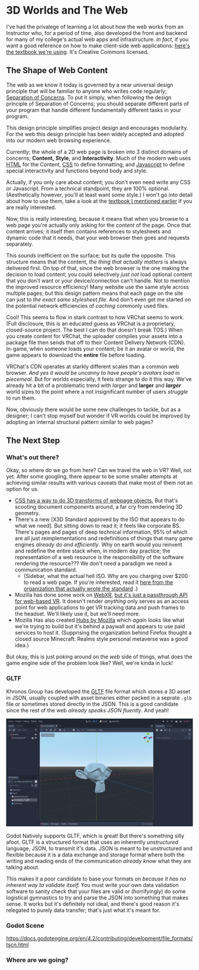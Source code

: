 # 3D Worlds and The Web
I've had the privalege of learning a lot about how the web works from an Instructor who, for a period of time, also developed the front and backend for many of my college's actual web apps and infrastructure. *In fact*, if you want a good reference on how to make client-side web applications: [here's the textbook we're using](https://info340.github.io/). It's Creative Commons licensed.
## The Shape of Web Content
The web as we know it today is governed by a near universal design principle that will be familiar to anyone who writes code regularly; [Separation of Concerns](https://en.wikipedia.org/wiki/Separation_of_concerns). To put it simply, when following the design principle of Separation of Concerns; you should separate different parts of your program that handle different fundamentally different tasks in your program. 

This design principle simplifies project design and encourages modularity. For the web this design principle has been widely accepted and adopted into our modern web browsing experience.


Currently; the whole of a 2D web page is broken into 3 distinct domains of concerns; **Content,** **Style,** and **Interactivity**. Much of the modern web uses [HTML](https://developer.mozilla.org/en-US/docs/Web/HTML) for the Content, [CSS](https://www.w3schools.com/Css/) to define formatting, and [Javascript](https://developer.mozilla.org/en-US/docs/Web/javascript) to define special interactivity and functions beyond body and style.

Actually, if you only care about content; you don't even need write any CSS or Javascript. From a technical standpoint, they are 100% optional. (Aesthetically however, you'll at least want *some* style.) I won't go into detail about how to use them, take a look at the [textbook I mentioned earlier](https://info340.github.io/) if you are really interested.

Now, this is really interesting, because it means that when you browse to a web page you're actually only asking for the *content* of the page. Once that content arrives; it itself then contains references to stylesheets and dynamic code that it needs, that your web browser then goes and requests separately. 

This *sounds* inefficient on the surface; but its quite the opposite. This structure means that the content, *the thing that actually matters* is always delivered first. On top of that, since the web browser is the one making the decision to load content; you could selectively *just not* load optional content that you don't want or your device/connection can't handle. Not to mention the improved resource efficiency! Many website use the same style across multiple pages; but this design pattern means that each page on the site can just to *the exact same stylesheet file.* And don't even get me started on the potential network efficiencies of *caching* commonly used files.

Cool! This seems to flow in stark contrast to how VRChat seems to work. (Full disclosure, this is an educated guess as VRChat is a proprietary, closed-source project. The best I can do that doesn't break TOS.) When you create content for VRChat, the uploader compiles your assets into a package file then sends that off to their Content Delivery Network (CDN). In-game, when someone loads your content; be it an avatar or world, the game appears to download the **entire** file before loading.

VRChat's CDN operates at starkly different scales than a common web browser. *And yes it would be uncanny to have people's avatars load in piecemeal.* But for worlds especially, it feels strange to do it this way. We've already hit a bit of a problematic trend with *larger* and **larger** and ***larger*** world sizes to the point where a not insignificant number of users *struggle* to run them.

Now, obviously there would be some new challenges to tackle, but as a designer; I can't stop myself but wonder if VR worlds could be improved by adopting an internal structural pattern similar to web pages?
## The Next Step
### What's out there?
Okay, so where do we go from here? Can we travel the web in VR? Well, not yet. After some googling, there appear to be some smaller attempts at achieving similar results with various caveats that make most of them not an option for us.

- [CSS has a way to do 3D transforms of webpage objects.](https://www.w3schools.com/Css/css3_3dtransforms.asp) But that's scooting document components around, a far cry from rendering 3D geometry. 
- There's a new [X3D Standard approved by the ISO that appears to do what we need]. But sitting down to read it; it feels like corporate BS. There's pages and pages of deep technical information, 95% of which are all just reimplementations and redefinitions of things that many game engines *already do and efficiently*. Why on earth would you reinvent and redefine the entire stack when, in modern day practice; the representation of a web resource is the responsibility of the software rendering the resource??? We don't need a paradigm we need a communication standard.
	- (Sidebar, what the actual hell ISO. Why are you charging over $200 to read a web page. If you're interested, read it [here from the organization that actually wrote the standard](https://www.web3d.org/specifications/X3Dv4/ISO-IEC19775-1v4-IS/) .)
- Mozilla has done some work on [WebXR](https://developer.mozilla.org/en-US/docs/Web/API/WebXR_Device_API/Fundamentals), [but it's just a passthrough API for web-based VR](https://developer.mozilla.org/en-US/docs/Web/API/WebXR_Device_API/Fundamentals#what_webxr_is_and_isnt). It doesn't render *anything* only serves as an access point for web applications to get VR tracking data and push frames to the headset. We'll likely use it, but we'll need more.
- Mozilla Has also created [Hubs by Mozilla](https://hubs.mozilla.com/) which *again* looks like what we're trying to build but it's behind a paywall and appears to use paid services to host it. (Supprising the organization behind Firefox thought a closed source Minecraft: Realms style personal metaverse was a good idea.)

But okay, this is just poking around on the *web* side of things, what does the game engine side of the problem look like? Well, we're kinda in luck!
### GLTF
Khronos Group has developed the [GLTF](https://en.wikipedia.org/wiki/GlTF) file format which stores a 3D asset in JSON, usually coupled with asset binaries either packed in a seprate `.glb` file or sometimes stored directly in the JSON. This is a good candidate since the rest of the web *already speaks JSON fluently*. And yeah! 

![Example of Blender's Suzanne exported as a GLTF and imported into Godot 3](./GodotSuzane.png)

Godot Natively supports GLTF, which is great! But there's something silly afoot. GLTF is a structured format that uses an inherently *unstructured* language, JSON, to transmit it's data. JSON is meant to be unstructured and flexible because it is a data exchange and storage format where both the writing and reading ends of the communication *already know* what they are talking about.

This makes it a poor candidate to base your formats on *because it has no inherent way to validate itself.* You must write your own data validation software to sanity check that your files are valid or (horrifyingly) do some logistical gymnastics to try and parse the JSON into something that makes sense. It works but it's definitely not ideal, and there's good reason it's relegated to purely data transfer; that's just what it's meant for.

### Godot Scene
https://docs.godotengine.org/en/4.2/contributing/development/file_formats/tscn.html

### Where are we going?
